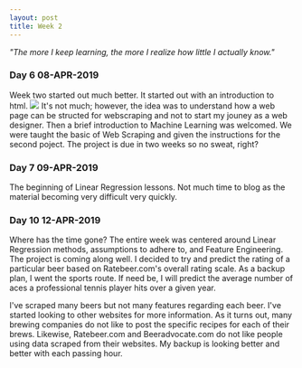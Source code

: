```yaml
---
layout: post
title: Week 2
---
```


*"The more I keep learning, the more I realize how little I actually know."*

### Day 6 08-APR-2019
Week two started out much better. It started out with an introduction to html. 
![](https://files.slack.com/files-pri/TGDPCB6RK-FHSLBB0SK/download/image.png)
It's not much; however, the idea was to understand how a web page can be structed for webscraping and not to start my jouney as a web designer.
Then a brief introduction to Machine Learning was welcomed. We were taught the basic of Web Scraping and given the instructions for the second poject. The project is due in two weeks so no sweat, right? 

### Day 7 09-APR-2019
The beginning of Linear Regression lessons. Not much time to blog as the material becoming very difficult very quickly. 

### Day 10 12-APR-2019
Where has the time gone? The entire week was centered around Linear Regression methods, assumptions to adhere to, and Feature Engineering. The project is coming along well. I decided to try and predict the rating of a particular beer based on Ratebeer.com's overall rating scale. As a backup plan, I went the sports route. If need be, I will predict the average number of aces a professional tennis player hits over a given year. 

I've scraped many beers but not many features regarding each beer. I've started looking to other websites for more information. As it turns out, many brewing companies do not like to post the specific recipes for each of their brews. Likewise, Ratebeer.com and Beeradvocate.com do not like people using data scraped from their websites. My backup is looking better and better with each passing hour.

